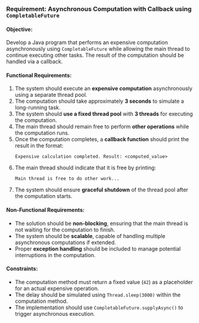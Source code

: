 ### **Requirement: Asynchronous Computation with Callback using `CompletableFuture`**  

#### **Objective:**  
Develop a Java program that performs an expensive computation asynchronously using `CompletableFuture` while allowing the main thread to continue executing other tasks. The result of the computation should be handled via a callback.

#### **Functional Requirements:**  
1. The system should execute an **expensive computation** asynchronously using a separate thread pool.  
2. The computation should take approximately **3 seconds** to simulate a long-running task.  
3. The system should **use a fixed thread pool** with **3 threads** for executing the computation.  
4. The main thread should remain free to perform **other operations** while the computation runs.  
5. Once the computation completes, a **callback function** should print the result in the format:  
   ```
   Expensive calculation completed. Result: <computed_value>
   ```
6. The main thread should indicate that it is free by printing:  
   ```
   Main thread is free to do other work...
   ```
7. The system should ensure **graceful shutdown** of the thread pool after the computation starts.

#### **Non-Functional Requirements:**  
- The solution should be **non-blocking**, ensuring that the main thread is not waiting for the computation to finish.  
- The system should be **scalable**, capable of handling multiple asynchronous computations if extended.  
- Proper **exception handling** should be included to manage potential interruptions in the computation.  

#### **Constraints:**  
- The computation method must return a fixed value (`42`) as a placeholder for an actual expensive operation.  
- The delay should be simulated using `Thread.sleep(3000)` within the computation method.  
- The implementation should use `CompletableFuture.supplyAsync()` to trigger asynchronous execution.  
